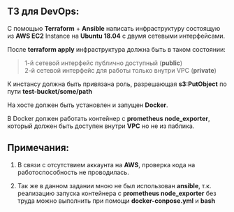 ## ТЗ для DevOps:

С помощью <b>Terraform</b> + <b>Ansible</b> написать инфраструктуру состоящую из <b>AWS EC2</b> Instance на <b>Ubuntu 18.04</b> c двумя сетевыми интерфейсами.

После <b>terraform apply</b> инфраструктура должна быть в таком состоянии:
   >1-й сетевой интерфейс публично доступный (<b>public</b>)   
   >2-й сетевой интерфейс для работы только внутри VPC (<b>private</b>)

К инстансу должна быть привязана роль, разрешающая <b>s3:PutObject</b> по пути <b>test-bucket/some/path</b>

На хосте должен быть установлен и запущен <b>Docker</b>.  

В Docker должен работать контейнер с <b>prometheus node_exporter</b>, который должен быть доступен внутри <b>VPC</b> но не из паблика.


## Примечания:

1. В связи с отсутствием аккаунта на <b>AWS</b>, проверка кода на работоспособность не проводилась.

2. Так же в данном задании мною не был использован <b>ansible</b>, т.к. реализацию запуска контейнера с <b>prometheus node_exporter</b> 
без труда можно выполнить при помощи <b>docker-conpose.yml</b> и <b>bash</b>

